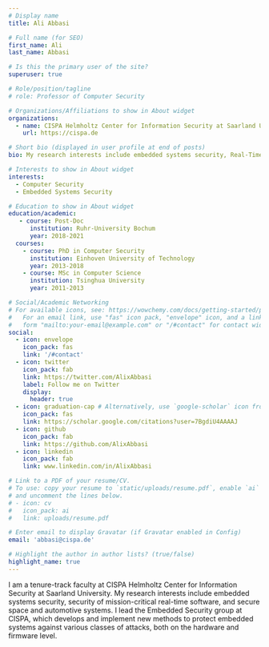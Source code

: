 ```yaml
---
# Display name
title: Ali Abbasi

# Full name (for SEO)
first_name: Ali
last_name: Abbasi

# Is this the primary user of the site?
superuser: true

# Role/position/tagline
# role: Professor of Computer Security

# Organizations/Affiliations to show in About widget
organizations:
  - name: CISPA Helmholtz Center for Information Security at Saarland University
    url: https://cispa.de

# Short bio (displayed in user profile at end of posts)
bio: My research interests include embedded systems security, Real-Time Operating System (RTOS) security, space systems security and security of embedded control systems such as electronic control units.

# Interests to show in About widget
interests:
  - Computer Security
  - Embedded Systems Security

# Education to show in About widget
education/academic:
   - course: Post-Doc
      institution: Ruhr-University Bochum
      year: 2018-2021
  courses:
    - course: PhD in Computer Security
      institution: Einhoven University of Technology
      year: 2013-2018
    - course: MSc in Computer Science
      institution: Tsinghua University
      year: 2011-2013

# Social/Academic Networking
# For available icons, see: https://wowchemy.com/docs/getting-started/page-builder/#icons
#   For an email link, use "fas" icon pack, "envelope" icon, and a link in the
#   form "mailto:your-email@example.com" or "/#contact" for contact widget.
social:
  - icon: envelope
    icon_pack: fas
    link: '/#contact'
  - icon: twitter
    icon_pack: fab
    link: https://twitter.com/AlixAbbasi
    label: Follow me on Twitter
    display:
      header: true
  - icon: graduation-cap # Alternatively, use `google-scholar` icon from `ai` icon pack
    icon_pack: fas
    link: https://scholar.google.com/citations?user=7BgdiU4AAAAJ
  - icon: github
    icon_pack: fab
    link: https://github.com/AlixAbbasi
  - icon: linkedin
    icon_pack: fab
    link: www.linkedin.com/in/AlixAbbasi

# Link to a PDF of your resume/CV.
# To use: copy your resume to `static/uploads/resume.pdf`, enable `ai` icons in `params.yaml`,
# and uncomment the lines below.
# - icon: cv
#   icon_pack: ai
#   link: uploads/resume.pdf

# Enter email to display Gravatar (if Gravatar enabled in Config)
email: 'abbasi@cispa.de'

# Highlight the author in author lists? (true/false)
highlight_name: true
---
```


I am a tenure-track faculty at CISPA Helmholtz Center for Information Security at Saarland University. My research interests include embedded systems security, security of mission-critical real-time software, and secure space and automotive systems. I lead the Embedded Security group at CISPA, which develops and implement new methods to protect embedded systems against various classes of attacks, both on the hardware and firmware level.

